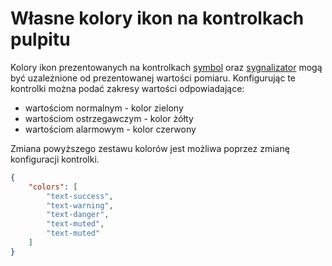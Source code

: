 # Własne kolory ikon na kontrolkach pulpitu

Kolory ikon prezentowanych na kontrolkach [symbol](/app/dashboards/widget-symbol.md) oraz [sygnalizator](/app/dashboards/widget-led.md) mogą być uzależnione od prezentowanej wartości pomiaru.
Konfigurując te kontrolki można podać zakresy wartości odpowiadające:
- wartościom normalnym - kolor zielony
- wartościom ostrzegawczym - kolor żółty
- wartościom alarmowym - kolor czerwony

Zmiana powyższego zestawu kolorów jest możliwa poprzez zmianę konfiguracji kontrolki.


```json
{
    "colors": [
		"text-success",
		"text-warning",
		"text-danger",
		"text-muted",
		"text-muted"
	]
}
```